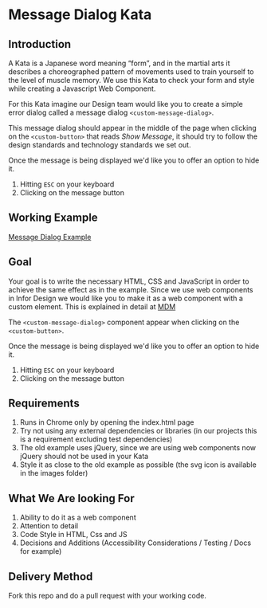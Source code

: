 # Message Dialog Kata

## Introduction

A Kata is a Japanese word meaning “form”, and in the martial arts it describes a choreographed pattern of movements used to train yourself to the level of muscle memory. We use this Kata to check your form and style while creating a Javascript Web Component.

For this Kata imagine our Design team would like you to create a simple error dialog called a message dialog `<custom-message-dialog>`.

This message dialog should appear in the middle of the page when clicking on the `<custom-button>` that reads *Show Message*, it should try to follow the design standards and technology standards we set out.

Once the message is being displayed we'd like you to offer an option to hide it. 

1. Hitting `ESC` on your keyboard
2. Clicking on the message button

## Working Example

[Message Dialog Example](https://main-enterprise.demo.design.infor.com/components/message/example-error.html?layout=nofrills)

## Goal

Your goal is to write the necessary HTML, CSS and JavaScript in order to achieve the same effect as in the example. Since we use web components in 
Infor Design we would like you to make it as a web component with a custom element. This is explained in detail at [MDM](https://developer.mozilla.org/en-US/docs/Web/Web_Components)

The `<custom-message-dialog>` component appear when clicking on the `<custom-button>`.

Once the message is being displayed we'd like you to offer an option to hide it. 

1. Hitting `ESC` on your keyboard
2. Clicking on the message button

## Requirements

1. Runs in Chrome only by opening the index.html page
1. Try not using any external dependencies or libraries (in our projects this is a requirement excluding test dependencies)
1. The old example uses jQuery, since we are using web components now jQuery should not be used in your Kata
1. Style it as close to the old example as possible (the svg icon is available in the images folder)

## What We Are looking For

1. Ability to do it as a web component
1. Attention to detail
1. Code Style in HTML, Css and JS
1. Decisions and Additions (Accessibility Considerations / Testing / Docs for example)

## Delivery Method

Fork this repo and do a pull request with your working code.
